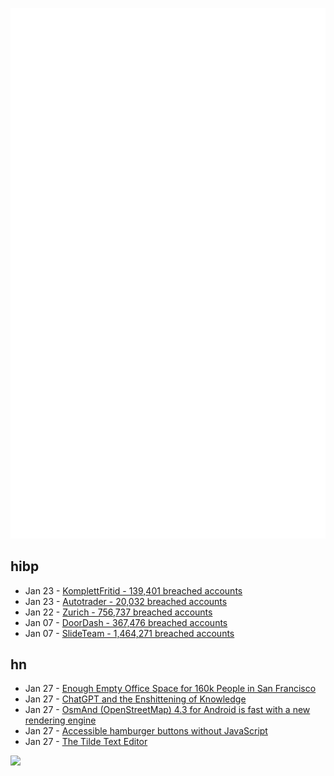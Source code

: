 ![Metrics](https://raw.githubusercontent.com/phixion/phixion/master/metrics.svg)

## hibp

<!--
for https://github.com/phixion/phixion/blob/main/.github/workflows/feeds.yml
-->
<!--START_SECTION:haveibeenpwnd-->
- Jan 23 - [KomplettFritid - 139,401 breached accounts](https://haveibeenpwned.com/PwnedWebsites#KomplettFritid)
- Jan 23 - [Autotrader - 20,032 breached accounts](https://haveibeenpwned.com/PwnedWebsites#Autotrader)
- Jan 22 - [Zurich - 756,737 breached accounts](https://haveibeenpwned.com/PwnedWebsites#Zurich)
- Jan 07 - [DoorDash - 367,476 breached accounts](https://haveibeenpwned.com/PwnedWebsites#DoorDash)
- Jan 07 - [SlideTeam - 1,464,271 breached accounts](https://haveibeenpwned.com/PwnedWebsites#SlideTeam)
<!--END_SECTION:haveibeenpwnd-->

## hn

<!--
for https://github.com/phixion/phixion/blob/main/.github/workflows/feeds.yml
-->
<!--START_SECTION:hn-->
- Jan 27 - [Enough Empty Office Space for 160k People in San Francisco](https://socketsite.com/archives/2023/01/enough-empty-office-space-for-160000-employees-in-san-francisco.html)
- Jan 27 - [ChatGPT and the Enshittening of Knowledge](https://castlebridge.ie/insights/chatgpt-and-the-enshittening-of-knowledge/)
- Jan 27 - [OsmAnd (OpenStreetMap) 4.3 for Android is fast with a new rendering engine](https://osmand.net/blog/osmand-android-4-3-released/)
- Jan 27 - [Accessible hamburger buttons without JavaScript](https://www.pausly.app/blog/accessible-hamburger-buttons-without-javascript)
- Jan 27 - [The Tilde Text Editor](https://github.com/gphalkes/tilde)
<!--END_SECTION:hn-->

<!--
for https://yhype.me
-->
![](https://hit.yhype.me/github/profile?user_id=13013670)
